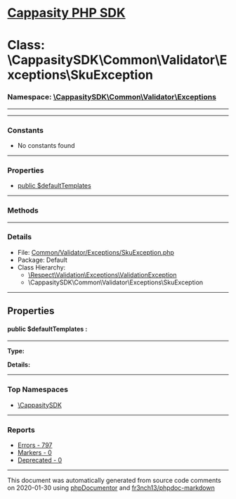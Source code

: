 # [Cappasity PHP SDK](../home.md)

# Class: \CappasitySDK\Common\Validator\Exceptions\SkuException
### Namespace: [\CappasitySDK\Common\Validator\Exceptions](../namespaces/CappasitySDK.Common.Validator.Exceptions.md)
---
---
### Constants
* No constants found
---
### Properties
* [public $defaultTemplates](../classes/CappasitySDK.Common.Validator.Exceptions.SkuException.md#property_defaultTemplates)
---
### Methods
---
### Details
* File: [Common/Validator/Exceptions/SkuException.php](../files/Common.Validator.Exceptions.SkuException.md)
* Package: Default
* Class Hierarchy: 
  * [\Respect\Validation\Exceptions\ValidationException]()
  * \CappasitySDK\Common\Validator\Exceptions\SkuException
---
## Properties
<a name="property_defaultTemplates"></a>
#### public $defaultTemplates : 
---
**Type:** 

**Details:**




---

### Top Namespaces

* [\CappasitySDK](../namespaces/CappasitySDK.html.md)

---

### Reports
* [Errors - 797](../reports/errors.md)
* [Markers - 0](../reports/markers.md)
* [Deprecated - 0](../reports/deprecated.md)

---

This document was automatically generated from source code comments on 2020-01-30 using [phpDocumentor](http://www.phpdoc.org/) and [fr3nch13/phpdoc-markdown](https://github.com/fr3nch13/phpdoc-markdown)
